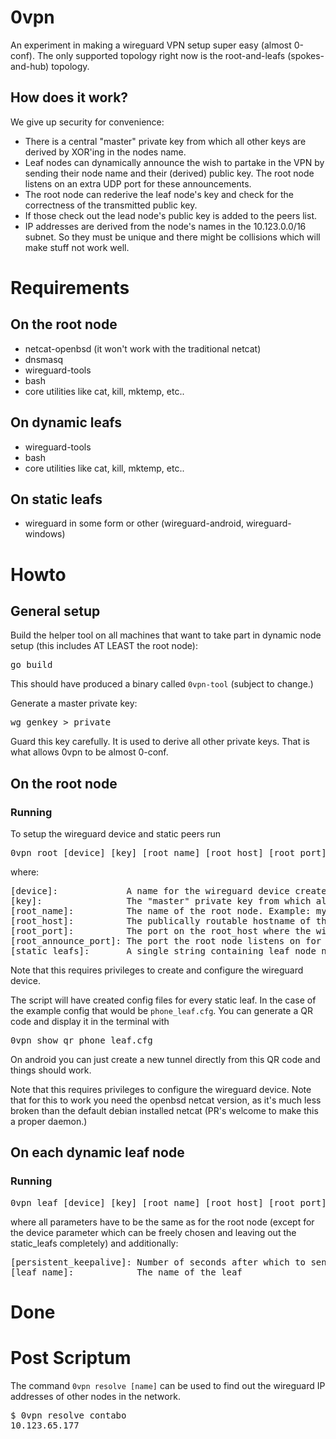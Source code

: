# 0vpn

An experiment in making a wireguard VPN setup super easy (almost 0-conf). The only supported topology right now is the root-and-leafs (spokes-and-hub) topology.

## How does it work?

We give up security for convenience:

* There is a central "master" private key from which all other keys are derived by XOR'ing in the nodes name.
* Leaf nodes can dynamically announce the wish to partake in the VPN by sending their node name and their (derived) public key. The root node listens on an extra UDP port for these announcements.
* The root node can rederive the leaf node's key and check for the correctness of the transmitted public key.
* If those check out the lead node's public key is added to the peers list.
* IP addresses are derived from the node's names in the 10.123.0.0/16 subnet. So they must be unique and there might be collisions which will make stuff not work well.

# Requirements

## On the root node

* netcat-openbsd (it won't work with the traditional netcat)
* dnsmasq
* wireguard-tools
* bash
* core utilities like cat, kill, mktemp, etc..

## On dynamic leafs

* wireguard-tools
* bash
* core utilities like cat, kill, mktemp, etc..

## On static leafs

* wireguard in some form or other (wireguard-android, wireguard-windows)

# Howto

## General setup

Build the helper tool on all machines that want to take part in dynamic node setup (this includes AT LEAST the root node):

<pre>go build</pre>

This should have produced a binary called <code>0vpn-tool</code> (subject to change.)

Generate a master private key:

<pre>wg genkey > private</pre>

Guard this key carefully. It is used to derive all other private keys. That is what allows 0vpn to be almost 0-conf.

## On the root node

### Running

To setup the wireguard device and static peers run

<pre>0vpn root [device] [key] [root_name] [root_host] [root_port] [root_annouce_port] [static_leafs]</pre>

where:

<pre>
[device]:             A name for the wireguard device created (example: wg0)
[key]:                The "master" private key from which all other keys are derived
[root_name]:          The name of the root node. Example: myroot
[root_host]:          The publically routable hostname of the root node. Example: example.com
[root_port]:          The port on the root_host where the wireguard endpoint lives. Example: 4242
[root_announce_port]: The port the root node listens on for dynamic leaf node addition announcements. Example: 4243
[static_leafs]:       A single string containing leaf node names that are added as peers without dynamic announcement. Example: "my_phone my_desktop my_laptop"
</pre>

Note that this requires privileges to create and configure the wireguard device.

The script will have created config files for every static leaf. In the case of the example config that would be <code>phone_leaf.cfg</code>. You can generate a QR code and display it in the terminal with

<pre>0vpn_show_qr phone_leaf.cfg</pre>

On android you can just create a new tunnel directly from this QR code and things should work.

Note that this requires privileges to configure the wireguard device.
Note that for this to work you need the openbsd netcat version, as it's much less broken than the default debian installed netcat (PR's welcome to make this a proper daemon.)

## On each dynamic leaf node

### Running

<pre>0vpn leaf [device] [key] [root_name] [root_host] [root_port] [root_annouce_port] [persistent_keepalive] [leaf_name]</pre>

where all parameters have to be the same as for the root node (except for the device parameter which can be freely chosen and leaving out the static_leafs completely) and additionally:

<pre>
[persistent_keepalive]: Number of seconds after which to send keepalive packets
[leaf_name]:            The name of the leaf
</pre>

# Done

# Post Scriptum

The command <code>0vpn resolve [name]</code> can be used to find out the wireguard IP addresses of other nodes in the network.

<pre>
$ 0vpn resolve contabo
10.123.65.177
</pre>

